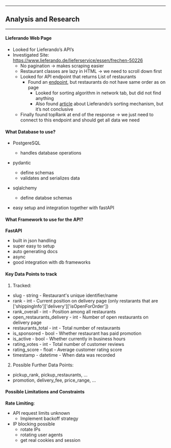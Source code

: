 
---
## Analysis and Research
---

#### Lieferando Web Page

- Looked for Lieferando’s API’s
- Investigated Site: https://www.lieferando.de/lieferservice/essen/frechen-50226
    - No pagination → makes scraping easier
    - Restaurant classes are lazy in HTML → we need to scroll down first
    - Looked for API endpoint that returns List of restaurants
        - Found an [endpoint](https://cw-api.takeaway.com/api/v34/restaurants?deliveryAreaId=1213069&postalCode=50226&lat=50.913583442425406&lng=6.784137236111377&limit=0&isAccurate=true&filterShowTestRestaurants=false), but restaurants do not have same order as on page
            - Looked for sorting algorithm in network tab, but did not find anything
            - Also found [article](https://www.lieferando.de/kundenservice/artikel/wie-ist-die-restaurantliste-organisiert-1?topicSlug=restaurantliste) about Lieferando’s sorting mechanism, but it’s not conclusive
    - Finally found topRank at end of the response -> we just need to connect to this endpoint and should get all data we need

#### What Database to use?
- PostgereSQL
    - handles database operations
- pydantic
    - define schemas
    - validates and serializes data
- sqlalchemy
    - define databse schemas

- easy setup and integration together with fastAPI

#### What Framework to use for the API?
**FastAPI**
- built in json handling
- super easy to setup
- auto generating docs
- async
- good integration with db frameworks

#### Key Data Points to track
1. Tracked:
- slug - string -  Restaurant's unique identifier/name
- rank - int - Current position on delivery page (only restarants that are ['shippingInfo']['delivery']['isOpenForOrder'])
- rank_overall - int - Position among all restaurants
- open_restaurants_delivery - int - Number of open restaurants on delivery page
- restaurants_total - int - Total number of restaurants
- is_sponsored - bool - Whether restaurant has paid promotion
- is_active - bool - Whether currently in business hours
- rating_votes - int - Total number of customer reviews
- rating_score - float - Average customer rating score
- timestamp - datetime - When data was recorded

2. Possible Further Data Points:
- pickup_rank, pickup_restaurants, ...
- promotion, delivery_fee, price_range, ...

#### Possible Limitations and Constraints
**Rate Limiting**:
- API request limits unknown
    - Implement backoff strategy
- IP blocking possible
    - rotate IPs
    - rotating user agents
    - get real cookies and session

